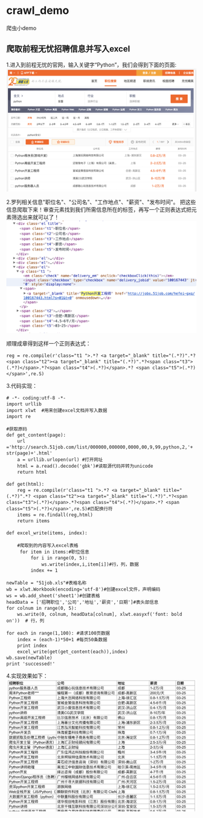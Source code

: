 # crawl_demo
爬虫小demo


## 爬取前程无忧招聘信息并写入excel

1.进入到前程无忧的官网，输入关键字“Python”，我们会得到下面的页面:
![](https://github.com/bjheweihua/crawl_demo/blob/master/51job/51j0b_1.png)  

2.罗列相关信息"职位名"、"公司名"、"工作地点"、"薪资"、"发布时间"。
  把这些信息爬取下来！审查元素找到我们所需信息所在的标签，再写一个正则表达式把元素筛选出来就可以了！
![](https://github.com/bjheweihua/crawl_demo/blob/master/51job/51job_2.png)  

顺理成章得到这样一个正则表达式：
```
reg = re.compile(r'class="t1 ">.*? <a target="_blank" title="(.*?)".*? <span class="t2"><a target="_blank" title="(.*?)".*?<span class="t3">(.*?)</span>.*?<span class="t4">(.*?)</span>.*? <span class="t5">(.*?)</span>',re.S)
```

3.代码实现：
```
# -*- coding:utf-8 -*-
import urllib
import xlwt  #用来创建excel文档并写入数据
import re
    
#获取原码
def get_content(page):
    url ='http://search.51job.com/list/000000,000000,0000,00,9,99,python,2,'+ str(page)+'.html'
    a = urllib.urlopen(url) #打开网址
    html = a.read().decode('gbk')#读取源代码并转为unicode
    return html

def get(html):
    reg = re.compile(r'class="t1 ">.*? <a target="_blank" title="(.*?)".*? <span class="t2"><a target="_blank" title="(.*?)".*?<span class="t3">(.*?)</span>.*?<span class="t4">(.*?)</span>.*? <span class="t5">(.*?)</span>',re.S)#匹配换行符
    items = re.findall(reg,html)
    return items

def excel_write(items, index):

    #爬取到的内容写入excel表格
     for item in items:#职位信息
         for i in range(0, 5):
             ws.write(index,i,item[i])#行，列，数据
         index += 1

newTable = "51job.xls"#表格名称
wb = xlwt.Workbook(encoding='utf-8')#创建excel文件，声明编码
ws = wb.add_sheet('sheet1')#创建表格
headData = ['招聘职位','公司','地址','薪资','日期']#表头部信息
for colnum in range(0, 5):
    ws.write(0, colnum, headData[colnum], xlwt.easyxf('font: bold on'))  # 行，列

for each in range(1,100): #请求100页数据
    index = (each-1)*50+1 #每页50条数据
    print index
    excel_write(get(get_content(each)),index)
wb.save(newTable)
print 'successed!'

```

4.实现效果如下：
![](https://github.com/bjheweihua/crawl_demo/blob/master/51job/51job_3.png)  

